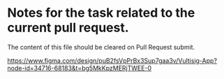 # Notes for the task related to the current pull request.

The content of this file should be cleared on Pull Request submit.

https://www.figma.com/design/puB2fsVpPrBx3Sup7gaa3v/Vultisig-App?node-id=34716-68183&t=bg5MkKpzMERjTWEE-0
